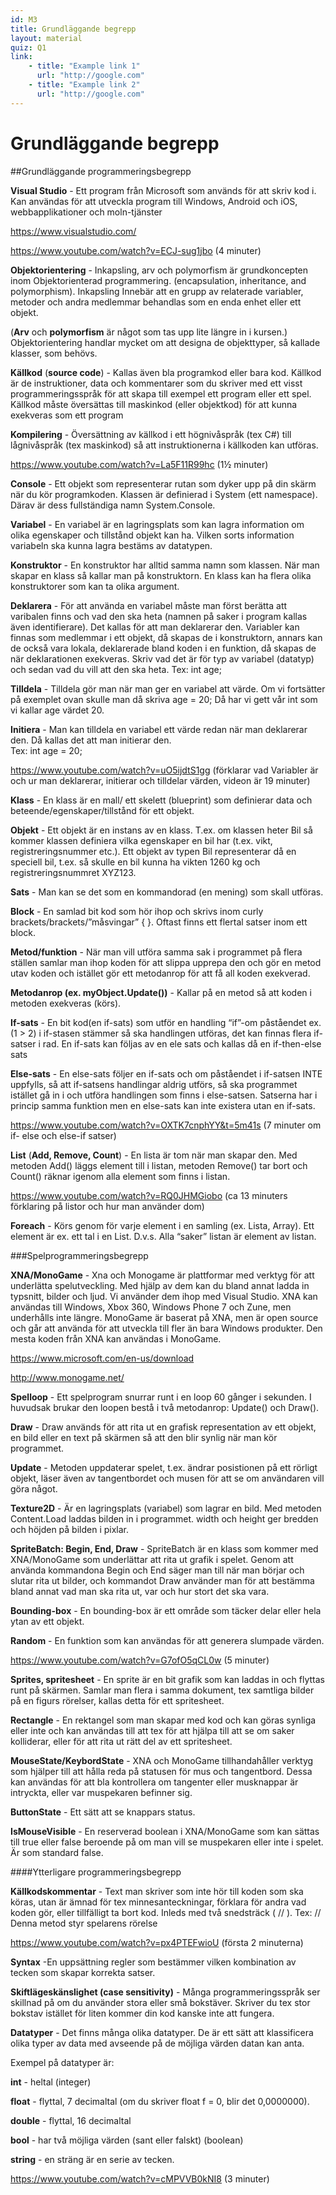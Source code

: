```yaml
---
id: M3
title: Grundläggande begrepp
layout: material
quiz: Q1
link:
    - title: "Example link 1"
      url: "http://google.com"
    - title: "Example link 2"
      url: "http://google.com"
---
```


# Grundläggande begrepp


##Grundläggande programmeringsbegrepp


**Visual Studio** - Ett program från Microsoft som används för att skriv kod i. Kan användas för att utveckla program till Windows, Android och iOS, webbapplikationer och moln-tjänster

https://www.visualstudio.com/

https://www.youtube.com/watch?v=ECJ-sug1jbo (4 minuter)

**Objektorientering** - Inkapsling, arv och polymorfism är grundkoncepten inom Objektorienterad programmering. (encapsulation, inheritance, and polymorphism). 
Inkapsling Innebär att en grupp av relaterade variabler, metoder och andra medlemmar behandlas som en enda enhet eller ett objekt.

(**Arv** och **polymorfism** är något som tas upp lite längre in i kursen.)
Objektorientering handlar mycket om att designa de objekttyper, så kallade klasser, som behövs.

**Källkod** (**source code**) - Kallas även bla programkod eller bara kod. Källkod är de instruktioner, data och kommentarer som du skriver med ett visst programmeringsspråk för att skapa till exempel ett program eller ett spel. Källkod måste översättas till maskinkod (eller objektkod) för att kunna exekveras som ett program

**Kompilering** - Översättning av källkod i ett högnivåspråk (tex C#) till lågnivåspråk (tex maskinkod) så att instruktionerna i källkoden kan utföras.

https://www.youtube.com/watch?v=La5F11R99hc (1½ minuter)

**Console** - Ett objekt som representerar rutan som dyker upp på din skärm när du kör programkoden. Klassen är definierad i System (ett namespace). Därav är dess fullständiga namn System.Console.

**Variabel** - En variabel är en lagringsplats som kan lagra information om olika egenskaper och tillstånd objekt kan ha. Vilken sorts information variabeln ska kunna lagra bestäms av datatypen.

**Konstruktor** - En konstruktor har alltid samma namn som klassen. När man skapar en klass så kallar man på konstruktorn. En klass kan ha flera olika konstruktorer som kan ta olika argument.

**Deklarera** - För att använda en variabel måste man först berätta att varibalen finns och vad den ska heta (namnen på saker i program kallas även identifierare). Det kallas för att man deklarerar den. Variabler kan finnas som medlemmar i ett objekt, då skapas de i konstruktorn, annars kan de också vara lokala, deklarerade bland koden i en funktion, då skapas de när deklarationen exekveras. Skriv vad det är för typ av variabel (datatyp) och sedan vad du vill att den ska heta.
Tex: int age;

**Tilldela** - Tilldela gör man när man ger en variabel att värde. Om vi fortsätter på exemplet ovan skulle man då skriva age = 20;  Då har vi gett vår int som vi kallar age värdet 20.

**Initiera** - Man kan tilldela en variabel ett värde redan när man deklarerar den. Då kallas det att man initierar den.    
Tex: int age = 20;

https://www.youtube.com/watch?v=uO5ijdtS1gg (förklarar vad Variabler är och ur man deklarerar, initierar och tilldelar värden, videon är 19 minuter)

**Klass** - En klass är en mall/ ett skelett (blueprint) som definierar data och beteende/egenskaper/tillstånd för ett objekt. 

**Objekt** - Ett objekt är en instans av en klass. T.ex. om klassen heter Bil så kommer klassen definiera vilka egenskaper en bil har (t.ex. vikt, registreringsnummer etc.). Ett objekt av typen Bil representerar då en speciell bil, t.ex. så skulle en bil kunna ha vikten 1260 kg och registreringsnummret XYZ123. 

**Sats** - Man kan se det som en kommandorad (en mening) som skall utföras. 

**Block** - En samlad bit kod som hör ihop och skrivs inom curly brackets/brackets/”måsvingar” { }. Oftast finns ett flertal satser inom ett block.

**Metod/funktion** - När man vill utföra samma sak i programmet på flera ställen samlar man ihop koden för att slippa upprepa den och gör en metod utav koden och istället gör ett metodanrop för att få all koden exekverad.

**Metodanrop (ex. myObject.Update())** - Kallar på en metod så att koden i metoden exekveras (körs).

**If-sats** - En bit kod(en if-sats) som utför en handling  “if”-om påståendet ex. (1 > 2) i if-stasen stämmer så ska handlingen utföras, det kan finnas flera if-satser i rad. En if-sats kan följas av en ele sats och kallas då en if-then-else sats

**Else-sats** - En else-sats följer en if-sats och om påståendet i if-satsen INTE uppfylls, så att if-satsens handlingar aldrig utförs, så ska programmet istället gå in i och utföra handlingen som finns i else-satsen. Satserna har i princip samma funktion men en else-sats kan inte existera utan en if-sats.

https://www.youtube.com/watch?v=OXTK7cnphYY&t=5m41s  (7 minuter om if- else och else-if satser)

**List** (**Add, Remove, Count**) - En lista är tom när man skapar den. Med metoden Add() läggs element till i listan, metoden Remove() tar bort och Count() räknar igenom alla element som finns i listan.

https://www.youtube.com/watch?v=RQ0JHMGiobo (ca 13 minuters förklaring på listor och hur man använder dom)

**Foreach** - Körs genom för varje element i en samling (ex. Lista, Array). Ett element är ex. ett tal i en List<int>. D.v.s. Alla “saker” listan är element av listan. 


###Spelprogrammeringsbegrepp


**XNA/MonoGame** - Xna och Monogame är plattformar med verktyg för att underlätta spelutveckling. Med hjälp av dem kan du bland annat ladda in typsnitt, bilder och ljud. Vi använder dem ihop med Visual Studio.
XNA kan användas till Windows, Xbox 360, Windows Phone 7 och Zune, men underhålls inte längre.
MonoGame är baserat på XNA, men är open source och går att använda för att utveckla till fler än bara Windows produkter. Den mesta koden från XNA kan användas i MonoGame.

https://www.microsoft.com/en-us/download

http://www.monogame.net/

**Spelloop** - Ett spelprogram snurrar runt i en loop  60 gånger i sekunden. I huvudsak brukar den loopen bestå i två metodanrop: Update() och Draw().

**Draw** - Draw används för att rita ut en grafisk representation av ett objekt, en bild eller en text på skärmen så att den blir synlig när man kör programmet.

**Update** - Metoden uppdaterar spelet, t.ex. ändrar posistionen på ett rörligt objekt, läser även av tangentbordet och musen för att se om användaren vill göra något.

**Texture2D** - Är en lagringsplats (variabel) som lagrar en bild. Med metoden Content.Load laddas bilden in i programmet. width och height ger bredden och höjden på bilden i pixlar.

**SpriteBatch: Begin, End, Draw** - SpriteBatch är en klass som kommer med XNA/MonoGame som underlättar att rita ut grafik i spelet. Genom att använda kommandona Begin och End säger man till när man börjar och slutar rita ut bilder, och kommandot Draw använder man för att bestämma bland annat vad man ska rita ut, var och hur stort det ska vara.

**Bounding-box** - En bounding-box är ett område som täcker delar eller hela ytan av ett objekt.

**Random** - En funktion som kan användas för att generera slumpade värden.

https://www.youtube.com/watch?v=G7ofO5qCL0w (5 minuter)

**Sprites, spritesheet** - En sprite är en bit grafik som kan laddas in och flyttas runt på skärmen. Samlar man flera i samma dokument, tex samtliga bilder på en figurs rörelser, kallas detta för ett spritesheet.

**Rectangle** - En rektangel som man skapar med kod och kan göras synliga eller inte och kan användas till att tex för att hjälpa till att se om saker kolliderar, eller för att rita ut rätt del av ett spritesheet.

**MouseState/KeybordState** - XNA och MonoGame tillhandahåller verktyg som hjälper till att hålla reda på statusen för mus och tangentbord. Dessa kan användas för att bla kontrollera om tangenter eller musknappar är intryckta, eller var muspekaren befinner sig. 

**ButtonState** - Ett sätt att se knappars status.

**IsMouseVisible** - En reserverad boolean i XNA/MonoGame som kan sättas till true eller false beroende på om man vill se muspekaren eller inte i spelet. Är som standard false.


####Ytterligare programmeringsbegrepp

**Källkodskommentar** - Text man skriver som inte hör till koden som ska köras, utan är ämnad för tex minnesanteckningar, förklara för andra vad koden gör, eller tillfälligt ta bort kod. Inleds med två snedsträck ( // ). Tex:  // Denna metod styr spelarens rörelse

https://www.youtube.com/watch?v=px4PTEFwioU (första 2 minuterna)

**Syntax** -En uppsättning regler som bestämmer vilken kombination av tecken som skapar korrekta satser.

**Skiftlägeskänslighet (case sensitivity)** - Många programmeringsspråk ser skillnad på om du använder stora eller små bokstäver. Skriver du tex stor bokstav istället för liten kommer din kod kanske inte att fungera.

**Datatyper** - Det finns många olika datatyper. De är ett sätt att klassificera olika typer av data med avseende på de möjliga värden datan kan anta. 

Exempel på datatyper är:

**int** - heltal (integer)

**float** - flyttal, 7 decimaltal (om du skriver float f = 0, blir det 0,0000000).

**double** - flyttal, 16 decimaltal

**bool** - har två möjliga värden (sant eller falskt) (boolean)

**string** - en sträng är en serie av tecken.

https://www.youtube.com/watch?v=cMPVVB0kNI8 (3 minuter)

